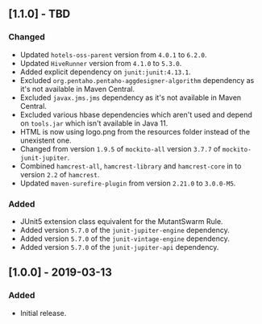 ## [1.1.0] - TBD
### Changed
- Updated `hotels-oss-parent` version from `4.0.1` to `6.2.0`.
- Updated `HiveRunner` version from `4.1.0` to `5.3.0`.
- Added explicit dependency on `junit:junit:4.13.1`.
- Excluded `org.pentaho.pentaho-aggdesigner-algorithm` dependency as it's not available in Maven Central.
- Excluded `javax.jms.jms` dependency as it's not available in Maven Central.
- Excluded various hbase dependencies which aren't used and depend on `tools.jar` which isn't available in Java 11.
- HTML is now using logo.png from the resources folder instead of the unexistent one.
- Changed from version `1.9.5` of `mockito-all` version `3.7.7` of `mockito-junit-jupiter`.
- Combined `hamcrest-all`, `hamcrest-library` and `hamcrest-core` in to version `2.2` of `hamcrest`.
- Updated `maven-surefire-plugin` from version `2.21.0` to `3.0.0-M5`.

### Added
- JUnit5 extension class equivalent for the MutantSwarm Rule.
- Added version `5.7.0` of the `junit-jupiter-engine` dependency.
- Added version `5.7.0` of the `junit-vintage-engine` dependency.
- Added version `5.7.0` of the `junit-jupiter-api` dependency.

## [1.0.0] - 2019-03-13
### Added
- Initial release.
